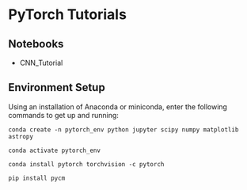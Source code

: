 # PyTorch Tutorials

## Notebooks

- CNN_Tutorial

## Environment Setup

Using an installation of Anaconda or miniconda, enter the following commands to get up and running:

`conda create -n pytorch_env python jupyter scipy numpy matplotlib astropy`

`conda activate pytorch_env`

`conda install pytorch torchvision -c pytorch`

`pip install pycm`